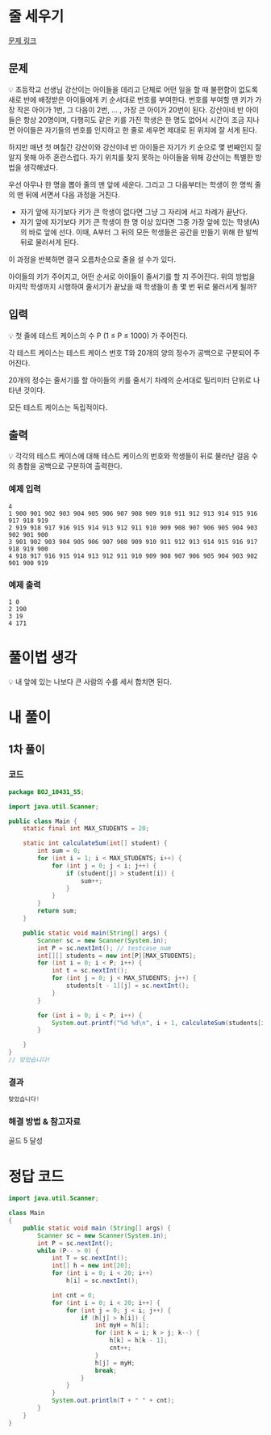 # 줄 세우기

[문제 링크](https://www.acmicpc.net/problem/10431)

## 문제

<aside>
💡 초등학교 선생님 강산이는 아이들을 데리고 단체로 어떤 일을 할 때 불편함이 없도록 새로 반에 배정받은 아이들에게 키 순서대로 번호를 부여한다. 번호를 부여할 땐 키가 가장 작은 아이가 1번, 그 다음이 2번, ... , 가장 큰 아이가 20번이 된다. 강산이네 반 아이들은 항상 20명이며, 다행히도 같은 키를 가진 학생은 한 명도 없어서 시간이 조금 지나면 아이들은 자기들의 번호를 인지하고 한 줄로 세우면 제대로 된 위치에 잘 서게 된다.

하지만 매년 첫 며칠간 강산이와 강산이네 반 아이들은 자기가 키 순으로 몇 번째인지 잘 알지 못해 아주 혼란스럽다. 자기 위치를 찾지 못하는 아이들을 위해 강산이는 특별한 방법을 생각해냈다.

우선 아무나 한 명을 뽑아 줄의 맨 앞에 세운다. 그리고 그 다음부터는 학생이 한 명씩 줄의 맨 뒤에 서면서 다음 과정을 거친다.

- 자기 앞에 자기보다 키가 큰 학생이 없다면 그냥 그 자리에 서고 차례가 끝난다.
- 자기 앞에 자기보다 키가 큰 학생이 한 명 이상 있다면 그중 가장 앞에 있는 학생(A)의 바로 앞에 선다. 이때, A부터 그 뒤의 모든 학생들은 공간을 만들기 위해 한 발씩 뒤로 물러서게 된다.

이 과정을 반복하면 결국 오름차순으로 줄을 설 수가 있다.

아이들의 키가 주어지고, 어떤 순서로 아이들이 줄서기를 할 지 주어진다. 위의 방법을 마지막 학생까지 시행하여 줄서기가 끝났을 때 학생들이 총 몇 번 뒤로 물러서게 될까?

</aside>

## 입력

<aside>
💡 첫 줄에 테스트 케이스의 수 P (1 ≤ P ≤ 1000) 가 주어진다.

각 테스트 케이스는 테스트 케이스 번호 T와 20개의 양의 정수가 공백으로 구분되어 주어진다.

20개의 정수는 줄서기를 할 아이들의 키를 줄서기 차례의 순서대로 밀리미터 단위로 나타낸 것이다.

모든 테스트 케이스는 독립적이다.

</aside>

## 출력

<aside>
💡 각각의 테스트 케이스에 대해 테스트 케이스의 번호와 학생들이 뒤로 물러난 걸음 수의 총합을 공백으로 구분하여 출력한다.

</aside>

### 예제 입력

```
4
1 900 901 902 903 904 905 906 907 908 909 910 911 912 913 914 915 916 917 918 919
2 919 918 917 916 915 914 913 912 911 910 909 908 907 906 905 904 903 902 901 900
3 901 902 903 904 905 906 907 908 909 910 911 912 913 914 915 916 917 918 919 900
4 918 917 916 915 914 913 912 911 910 909 908 907 906 905 904 903 902 901 900 919
```

### 예제 출력

```
1 0
2 190
3 19
4 171
```

# 풀이법 생각

<aside>
💡 내 앞에 있는 나보다 큰 사람의 수를 세서 합치면 된다.

</aside>

# 내 풀이

## 1차 풀이

### 코드

```java
package BOJ_10431_S5;

import java.util.Scanner;

public class Main {
    static final int MAX_STUDENTS = 20;

    static int calculateSum(int[] student) {
        int sum = 0;
        for (int i = 1; i < MAX_STUDENTS; i++) {
            for (int j = 0; j < i; j++) {
                if (student[j] > student[i]) {
                    sum++;
                }
            }
        }
        return sum;
    }

    public static void main(String[] args) {
        Scanner sc = new Scanner(System.in);
        int P = sc.nextInt(); // testcase_num
        int[][] students = new int[P][MAX_STUDENTS];
        for (int i = 0; i < P; i++) {
            int t = sc.nextInt();
            for (int j = 0; j < MAX_STUDENTS; j++) {
                students[t - 1][j] = sc.nextInt();
            }
        }

        for (int i = 0; i < P; i++) {
            System.out.printf("%d %d\n", i + 1, calculateSum(students[i]));
        }

    }
}
// 맞았습니다!
```

### 결과

```java
맞았습니다!
```

### 해결 방법 & 참고자료

골드 5 달성

# 정답 코드

```java
import java.util.Scanner;

class Main
{
    public static void main (String[] args) {
        Scanner sc = new Scanner(System.in);
        int P = sc.nextInt();
        while (P-- > 0) {
            int T = sc.nextInt();
            int[] h = new int[20];
            for (int i = 0; i < 20; i++)
                h[i] = sc.nextInt();

            int cnt = 0;
            for (int i = 0; i < 20; i++) {
                for (int j = 0; j < i; j++) {
                    if (h[j] > h[i]) {
                        int myH = h[i];
                        for (int k = i; k > j; k--) {
                            h[k] = h[k - 1];
                            cnt++;
                        }
                        h[j] = myH;
                        break;
                    }
                }
            }
            System.out.println(T + " " + cnt);
        }
    }
}
```